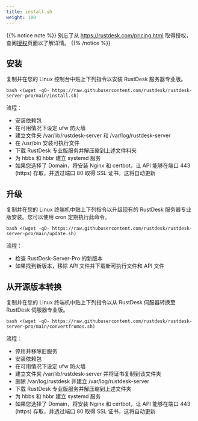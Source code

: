 ```yaml
---
title: install.sh 
weight: 100
---
```


{{% notice note %}}
别忘了从 https://rustdesk.com/pricing.html 取得授权，查阅[授权](/docs/en/self-host/rustdesk-server-pro/license)页面以了解详情。
{{% /notice %}}

## 安装

复制并在您的 Linux 控制台中贴上下列指令以安装 RustDesk 服务器专业版。

`bash <(wget -qO- https://raw.githubusercontent.com/rustdesk/rustdesk-server-pro/main/install.sh)`

流程：

- 安装依赖包
- 在可用情况下设定 ufw 防火墙
- 建立文件夹 /var/lib/rustdesk-server 和 /var/log/rustdesk-server
- 在 /usr/bin 安装可执行文件
- 下载 RustDesk 专业版服务并解压缩到上述文件料夹
- 为 hbbs 和 hbbr 建立 systemd 服务
- 如果您选择了 Domain，将安装 Nginx 和 certbot，让 API 能够在端口 443 (https) 存取，并透过端口 80 取得 SSL 证书，这将自动更新

## 升级

复制并在您的 Linux 终端机中贴上下列指令以升级现有的 RustDesk 服务器专业版安装。您可以使用 cron 定期执行此命令。

`bash <(wget -qO- https://raw.githubusercontent.com/rustdesk/rustdesk-server-pro/main/update.sh)`

流程：

- 检查 RustDesk-Server-Pro 的新版本
- 如果找到新版本，移除 API 文件并下载新可执行文件和 API 文件

## 从开源版本转换

复制并在您的 Linux 终端机中贴上下列指令以从 RustDesk 伺服器转换至 RustDesk 伺服器专业版。

`bash <(wget -qO- https://raw.githubusercontent.com/rustdesk/rustdesk-server-pro/main/convertfromos.sh)`

流程：

- 停用并移除旧服务
- 安装依赖包
- 在可用情况下设定 ufw 防火墙
- 建立文件夹 /var/lib/rustdesk-server 并将证书复制到该文件夹
- 删除 /var/log/rustdesk 并建立 /var/log/rustdesk-server
- 下载 RustDesk 专业版服务并解压缩到上述文件夹
- 为 hbbs 和 hbbr 建立 systemd 服务
- 如果您选择了 Domain，将安装 Nginx 和 certbot，让 API 能够在端口 443 (https) 存取，并透过端口 80 取得 SSL 证书，这将自动更新
